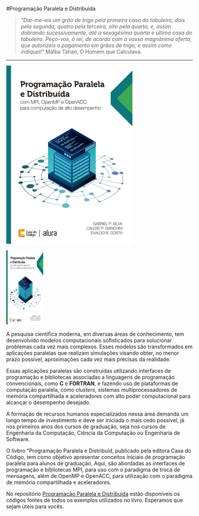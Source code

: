 #Programação Paralela e Distribuída

> _"Dar-me-eis um grão de trigo pela primeira casa do tabuleiro; dois pela segunda, quatro pela terceira, oito pela quarta, e, assim dobrando sucessivamente, até a sexagésima quarta e última casa do tabuleiro. Peço-vos, ó rei, de acordo com a vossa magnânima oferta, que autorizeis o pagamento em grãos de trigo, e assim como indiquei!"_ Malba Tahan, O Homem que Calculava.

---

![Capa do Livro!](Capa.webp "Capa do Livro")
<p>
  <img src="Capa.webp" width="100" height="200">
</p>

A pesquisa científica moderna, em diversas áreas de conhecimento, tem desenvolvido modelos computacionais sofisticados para solucionar problemas cada vez mais complexos. Esses modelos são transformados em aplicações paralelas que realizam simulações visando obter, no menor prazo possível, aproximações cada vez mais precisas da realidade.

Essas aplicações paralelas são construídas utilizando interfaces de programação e bibliotecas associadas a linguagens de programação convencionais, como **C** e **FORTRAN**, e fazendo uso de plataformas de computação paralela, como _clusters_, sistemas multiprocessadores de memória compartilhada e aceleradores com alto poder computacional para alcançar o desempenho desejado.

A formação de recursos humanos especializados nessa área demanda um longo tempo de investimento e deve ser iniciada o mais cedo possível, já nos primeiros anos dos cursos de graduação, seja nos cursos de Engenharia da Computação, Ciência da Computação ou Engenharia de Software.

O livbro "Programação Paralela e Distribuíd, publicado pela editora Casa do Código, tem como objetivo apresentar conceitos iniciais de programação paralela para alunos de graduação. Aqui, são abordadas as interfaces de programação e bibliotecas MPI, para uso com o paradigma de troca de mensagens, além de OpenMP e OpenACC, para utilização com o paradigma de memória compartilhada e aceleradores.

No repositório [Programação Paralela e Distribuída](https://github.com/Programacao-Paralela-e-Distribuida) estão disponíveis os códigos fontes de todos os exemplos utilizados no livro. Esperamos que sejam úteis para vocês. 



